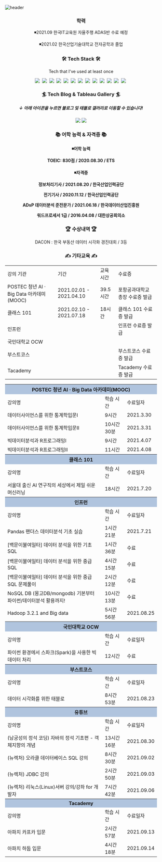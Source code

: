 ![header](https://capsule-render.vercel.app/api?type=waving&color=89E5EB&height=300&section=header&text=JIHUN%20SEO&fontSize=90)

<h3 align="center"> 학력 </h3>
<p align="center">◾2021.09 한국IT교육원 자율주행 ADAS반 수료 예정</p>
<p align="center">◾2021.02 한국산업기술대학교 전자공학과 졸업</p>

<h3 align="center">🛠 Tech Stack 🛠</h3>

<p align="center"> Tech that I've used at least once </p>

<p align="center">
 <img src="https://img.shields.io/badge/Python-3766AB?style=flat-square&logo=Python&logoColor=white"/></a>&nbsp <img src="https://img.shields.io/badge/MongoDB-47A248?style=flat-square&logo=MongoDB&logoColor=white"/></a>&nbsp <img src="https://img.shields.io/badge/MySQL-4479A1?style=flat-square&logo=MySQL&logoColor=white"/></a>&nbsp
<img src="https://img.shields.io/badge/R-276DC3?style=flat-square&logo=R&logoColor=white"/></a>&nbsp <img src="https://img.shields.io/badge/Flask-000000?style=flat-square&logo=Flask&logoColor=white"/></a>&nbsp <img src="https://img.shields.io/badge/OpenCV-5C3EE8?style=flat-square&logo=OpenCV&logoColor=white"/></a>&nbsp
<img src="https://img.shields.io/badge/C-A8B9CC?style=flat-square&logo=C&logoColor=white"/></a>&nbsp <img src="https://img.shields.io/badge/C++-00599C?style=flat-square&logo=C%2B%2B&logoColor=white"/></a>&nbsp <img src="https://img.shields.io/badge/Tableau-E97627?style=flat-square&logo=Tableau&logoColor=white"/></a>&nbsp <img src="https://img.shields.io/badge/Apache Spark-E25A1C?style=flat-square&logo=Apache Spark&logoColor=white"/></a>&nbsp  <img src="https://img.shields.io/badge/Apache Hadoop-D22128?style=flat-square&logo=Apache&logoColor=white"/></a>&nbsp <img src="https://img.shields.io/badge/Java-007396?style=flat-square&logo=Java&logoColor=white"/></a>&nbsp <img src="https://img.shields.io/badge/Oracle-F80000?style=flat-square&logo=Oracle&logoColor=white"/></a>&nbsp
</p>

<h3 align="center">🏄 Tech Blog & Tableau Gallery 🏄 </h3>
<h5 align="center">↓ 아래 아이콘을 누르면 블로그 및 태블로 갤러리로 이동할 수 있습니다!</h5>
<p align="center">
<a href="https://sjh4773.github.io/"><img src="https://img.shields.io/badge/Tech Blog-1AB7EA?style=flat-square&logo=Vimeo&logoColor=white&link=https://sjh4773.github.io/"/></a>
<a href="https://public.tableau.com/app/profile/.22377384/"><img src="https://img.shields.io/badge/Tableau Gallery-E97627?style=flat-square&logo=Tableau&logoColor=white&link=https://public.tableau.com/app/profile/.22377384"/></a>
</p>

<h3 align="center">📚 어학 능력 & 자격증 📚 </h3>
<h4 align="center">◾어학 능력</p>
<p align="center"> TOEIC: 830점 / 2020.08.30 / ETS </p>
<h4 align="center">◾자격증</p>
<p align="center"> 정보처리기사 / 2021.08.20 / 한국산업인력공단 </p>
<p align="center"> 전기기사 / 2020.11.12 / 한국산업인력공단 </p>
<p align="center"> ADsP 데이터분석 준전문가 / 2021.06.18 / 한국데이터산업진흥원 </p>
<p align="center"> 워드프로세서 1급 / 2016.04.08 / 대한상공회의소 </p>

<h3 align="center">🏆 수상내역 🏆 </h3>
<p align="center"> DACON : 한국 부동산 데이터 시각화 경진대회 / 3등 </p>

<h3 align="center">✍ 기타교육 ✍ </h3>


<table align="center">
    <tr>
    	<td>강의 기관</td>
        <td>기간</td>
        <td>교육 시간</td>
        <td>수료증</td>
    </tr>
     <tr>
    	<td>POSTEC 청년 AI · Big Data 아카데미(MOOC)</td>
        <td>2021.02.01 - 2021.04.10</td>
        <td>39.5시간</td>
        <td>포항공과대학교 총장 수료증 발급</td>
    </tr>
     <tr>
    	<td>클래스 101</td>
        <td>2021.02.10 - 2021.07.18</td>
        <td>18시간</td>
        <td>클래스 101 수료증 발급</td>
    </tr>
    <tr>
    	<td>인프런</td>
        <td>   </td>
        <td>   </td>
        <td>인프런 수료증 발급</td>
    </tr>
    <tr>
    	<td>국민대학교 OCW</td>
        <td>   </td>
        <td>   </td>
        <td>   </td>
    </tr>
    <tr>
    	<td>부스트코스</td>
        <td>   </td>
        <td>   </td>
        <td>부스트코스 수료증 발급</td>
    </tr>
    <tr>
    	<td>Tacademy</td>
        <td>   </td>
        <td>   </td>
        <td>Tacademy 수료증 발급</td>
    </tr>
</table>




<table align="center">
     <tr>
        <th colspan="3"; bgcolor="#B0C4DE">POSTEC 청년 AI · Big Data 아카데미(MOOC)</th>
    </tr>
    <tr>
    	<td background-color:white>강의명</td>
        <td background-color:white>학습 시간</td>
        <td background-color:white>수료일자</td>
    </tr>
     <tr>
    	<td background-color:white>데이터사이언스를 위한 통계학입문Ⅰ</td>
        <td background-color:white>9시간</td>
        <td background-color:white>2021.3.30</td>
    </tr>
     <tr>
    	<td background-color:white>데이터사이언스를 위한 통계학입문Ⅱ</td>
        <td background-color:white>10시간 30분</td>
        <td background-color:white>2021.3.31</td>
    </tr>
    <tr>
    	<td background-color:white>빅데이터분석과 R프로그래밍Ⅰ</td>
        <td background-color:white>9시간</td>
        <td background-color:white>2021.4.07</td>
    </tr>
    <tr>
    	<td background-color:white>빅데이터분석과 R프로그래밍Ⅱ</td>
        <td background-color:white>11시간</td>
        <td background-color:white>2021.4.08</td>
    </tr>
     <tr>
        <th colspan="3"; bgcolor="#B0C4DE">클래스 101</th>
    </tr>
    <tr>
    	<td background-color:white>강의명</td>
        <td background-color:white>학습 시간</td>
        <td background-color:white>수료일자</td>
    </tr>
    <tr>
    	<td background-color:white>서울대 출신 AI 연구직의 세상에서 제일 쉬운 머신러닝</td>
        <td background-color:white>18시간</td>
        <td background-color:white>2021.7.20</td>
    </tr>
    <tr>
        <th colspan="3"; bgcolor="#B0C4DE">인프런</th>
    </tr>
    <tr>
    	<td background-color:white>강의명</td>
        <td background-color:white>학습 시간</td>
        <td background-color:white>수료일자</td>
    </tr>
    <tr>
    	<td background-color:white>Pandas 팬더스 데이터분석 기초 실습</td>
        <td background-color:white>1시간 21분</td>
        <td background-color:white>2021.7.21</td>
    </tr>
    <tr>
    	<td background-color:white>[백문이불여일타] 데이터 분석을 위한 기초 SQL</td>
        <td background-color:white>1시간 36분</td>
        <td background-color:white>수료</td>
    </tr>
    <tr>
    	<td background-color:white>[백문이불여일타] 데이터 분석을 위한 중급 SQL</td>
        <td background-color:white>4시간 15분</td>
        <td background-color:white>수료</td>
    </tr>
    <tr>
    	<td background-color:white>[백문이불여일타] 데이터 분석을 위한 중급 SQL 문제풀이</td>
        <td background-color:white>2시간 12분</td>
        <td background-color:white>수료</td>
    </tr>
    <tr>
    	<td background-color:white>NoSQL DB (몽고DB/mongodb) 기본부터 파이썬/데이터분석 활용까지!</td>
        <td background-color:white>10시간 13분</td>
        <td background-color:white>수료</td>
    </tr>
    <tr>
    	<td background-color:white>Hadoop 3.2.1 and Big data</td>
        <td background-color:white>5시간 56분</td>
        <td background-color:white>2021.08.25</td>
    </tr>
    <tr>
        <th colspan="3"; bgcolor="#B0C4DE">국민대학교 OCW</th>
    </tr>
    <tr>
    	<td background-color:white>강의명</td>
        <td background-color:white>학습 시간</td>
        <td background-color:white>수료일자</td>
    </tr>
    <tr>
    	<td background-color:white>파이썬 환경에서 스파크(Spark)을 사용한 빅데이터 처리</td>
        <td background-color:white>12시간</td>
        <td background-color:white>수료</td>
    </tr>
    <tr>
        <th colspan="3"; bgcolor="#B0C4DE">부스트코스</th>
    </tr>
    <tr>
    	<td background-color:white>강의명</td>
        <td background-color:white>학습 시간</td>
        <td background-color:white>수료일자</td>
    </tr>
    <tr>
    	<td background-color:white>데이터 시각화를 위한 태블로</td>
        <td background-color:white>8시간 53분</td>
        <td background-color:white>2021.08.23</td>
    </tr>
    <tr>
        <th colspan="3"; bgcolor="#B0C4DE">유튜브</th>
    </tr>
    <tr>
    	<td background-color:white>강의명</td>
        <td background-color:white>학습 시간</td>
        <td background-color:white>수료일자</td>
    </tr>
    <tr>
    	<td background-color:white>(남궁성의 정석 코딩) 자바의 정석 기초편 - 객체지향의 개념</td>
        <td background-color:white>13시간 16분</td>
        <td background-color:white>2021.08.30</td>
    </tr>
    <tr>
    	<td background-color:white>(뉴렉처) 오라클 데이터베이스 SQL 강의</td>
        <td background-color:white>8시간 30분</td>
        <td background-color:white>2021.09.02</td>
    </tr>
    <tr>
    	<td background-color:white>(뉴렉처) JDBC 강의</td>
        <td background-color:white>2시간 50분</td>
        <td background-color:white>2021.09.03</td>
    </tr>
    <tr>
    	<td background-color:white>(뉴렉처) 리눅스(Linux)서버 강의/강좌 for 개발자</td>
        <td background-color:white>7시간 42분</td>
        <td background-color:white>2021.09.06</td>
    </tr>
    <tr>
        <th colspan="3"; bgcolor="#B0C4DE">Tacademy</th>
    </tr>
    <tr>
    	<td background-color:white>강의명</td>
        <td background-color:white>학습 시간</td>
        <td background-color:white>수료일자</td>
    </tr>
    <tr>
    	<td background-color:white>아파치 카프카 입문</td>
        <td background-color:white>2시간 57분</td>
        <td background-color:white>2021.09.13</td>
    </tr>
    <tr>
    	<td background-color:white>아파치 하둡 입문</td>
        <td background-color:white>4시간 18분</td>
        <td background-color:white>2021.09.14</td>
    </tr>
</table>
